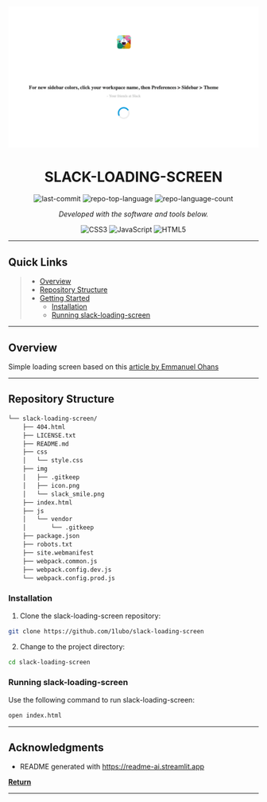 <p>
  <img src="img/index.gif">
</p>
<p align="center">
    <h1 align="center">SLACK-LOADING-SCREEN</h1>
</p>
<p align="center">
	<img src="https://img.shields.io/github/last-commit/1lubo/slack-loading-screen?style=flat&logo=git&logoColor=white&color=0080ff" alt="last-commit">
	<img src="https://img.shields.io/github/languages/top/1lubo/slack-loading-screen?style=flat&color=0080ff" alt="repo-top-language">
	<img src="https://img.shields.io/github/languages/count/1lubo/slack-loading-screen?style=flat&color=0080ff" alt="repo-language-count">
<p>
<p align="center">
		<em>Developed with the software and tools below.</em>
</p>
<p align="center">
  <img src="https://img.shields.io/badge/CSS3-1572B6?style=flat&logo=css3&logoColor=white" alt="CSS3">
	<img src="https://img.shields.io/badge/JavaScript-F7DF1E.svg?style=flat&logo=CSS&logoColor=black" alt="JavaScript">
	<img src="https://img.shields.io/badge/HTML5-E34F26.svg?style=flat&logo=HTML5&logoColor=white" alt="HTML5">
</p>
<hr>

##  Quick Links

> - [ Overview](#-overview)
> - [ Repository Structure](#-repository-structure)
> - [ Getting Started](#-getting-started)
  >   - [ Installation](#-installation)
  >   - [ Running slack-loading-screen](#-running-slack-loading-screen)

---

##  Overview

Simple loading screen based on this [article by Emmanuel Ohans](https://www.freecodecamp.org/news/how-to-build-a-delightful-loading-screen-in-5-minutes-847991da509f)

---

##  Repository Structure

```sh
└── slack-loading-screen/
    ├── 404.html
    ├── LICENSE.txt
    ├── README.md
    ├── css
    │   └── style.css
    ├── img
    │   ├── .gitkeep
    │   ├── icon.png
    │   └── slack_smile.png
    ├── index.html
    ├── js
    │   └── vendor
    │       └── .gitkeep
    ├── package.json
    ├── robots.txt
    ├── site.webmanifest
    ├── webpack.common.js
    ├── webpack.config.dev.js
    └── webpack.config.prod.js
```

###  Installation

1. Clone the slack-loading-screen repository:

```sh
git clone https://github.com/1lubo/slack-loading-screen
```

2. Change to the project directory:

```sh
cd slack-loading-screen
```

###  Running slack-loading-screen

Use the following command to run slack-loading-screen:

```sh
open index.html
```
---

##  Acknowledgments

- README generated with https://readme-ai.streamlit.app

[**Return**](#-quick-links)

---
